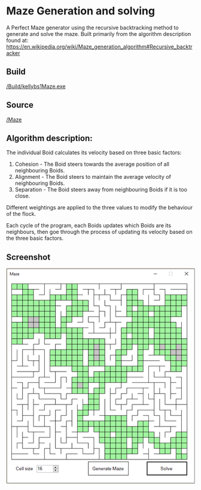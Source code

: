 # Maze Generation and solving

A Perfect Maze generator using the recursive backtracking method to generate and solve the maze.
Built primarily from the algorithm description found at: https://en.wikipedia.org/wiki/Maze_generation_algorithm#Recursive_backtracker


## Build

<a href="https://github.com/kellybs1/Maze/blob/master/Build/kellybs1Maze.exe?raw=true">/Build/kellybs1Maze.exe</a>


## Source

<a href="https://github.com/kellybs1/Boids/tree/master/kellybs1Maze">/Maze</a>

## Algorithm description:
The individual Boid calculates its velocity based on three basic factors:
1) Cohesion - The Boid steers towards the average position of all neighbouring Boids.
2) Alignment - The Boid steers to maintain the average velocity of neighbouring Boids.
3) Separation - The Boid steers away from neighbouring Boids if it is too close.

Different weightings are applied to the three values to modify the behaviour of the flock.
    
Each cycle of the program, each Boids updates which Boids are its neighbours, then goe through the process of updating its velocity based on the three basic factors.


## Screenshot

<img src = "screenshot.png">





